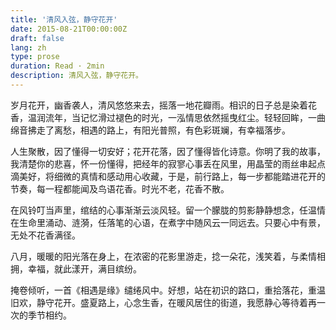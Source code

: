 ```yaml
---
title: '清风入弦，静守花开'
date: 2015-08-21T00:00:00Z
draft: false
lang: zh
type: prose
duration: Read · 2min
description: 清风入弦，静守花开。
---
```


<ClientOnly>
  <Firefly/>
</ClientOnly>

岁月花开，幽香袭人，清风悠悠来去，摇落一地花瓣雨。相识的日子总是染着花香，温润流年，当记忆滑过褪色的时光，一泓情思依然摇曳红尘。轻轻回眸，一曲绵音拂走了离愁，相遇的路上，有阳光普照，有色彩斑斓，有幸福落步。

人生聚散，因了懂得一切安好；花开花落，因了懂得皆化诗意。你明了我的故事，我清楚你的悲喜，怀一份懂得，把经年的寂寥心事丢在风里，用晶莹的雨丝串起点滴美好，将细微的真情和感动用心收藏，于是，前行路上，每一步都能踏进花开的节奏，每一程都能闻及鸟语花香。时光不老，花香不散。

在风铃叮当声里，绾结的心事渐渐云淡风轻。留一个朦胧的剪影静静想念，任温情在生命里涌动、涟漪，任落笔的心语，在煮字中随风云一同远去。只要心中有景，无处不花香满径。

八月，暖暖的阳光落在身上，在浓密的花影里游走，捻一朵花，浅笑着，与柔情相拥，幸福，就此漾开，满目缤纷。

掩卷倾听，一首《相遇是缘》缱绻风中。好想，站在初识的路口，重拾落花，重温旧欢，静守花开。盛夏路上，心念生香，在暖风居住的街道，我愿静心等待着再一次的季节相约。
